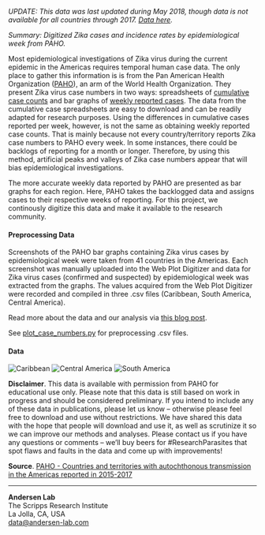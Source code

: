 *UPDATE: This data was last updated during May 2018, though data is not available for all countries through 2017. [Data here](https://github.com/andersen-lab/Zika-cases-PAHO).*

*Summary: Digitized Zika cases and incidence rates by epidemiological week from PAHO.*

Most epidemiological investigations of Zika virus during the current epidemic in the Americas requires temporal human case data. The only place to gather this information is is from the Pan American Health Organization ([PAHO](http://www.paho.org/hq/)), an arm of the World Health Organization. They present Zika virus case numbers in two ways: spreadsheets of [cumulative case counts](http://www.paho.org/hq/index.php?option=com_content&view=article&id=12390&Itemid=42090&lang=en) and bar graphs of [weekly reported cases](http://www.paho.org/hq/index.php?option=com_content&view=article&id=11603:countries-territories-zika-autochthonous-transmission-americas&Itemid=41696&lang=en). The data from the cumulative case spreadsheets are easy to download and can be readily adapted for research purposes. Using the differences in cumulative cases reported per week, however, is not the same as obtaining weekly reported case counts. That is mainly because not every country/territory reports Zika case numbers to PAHO every week. In some instances, there could be backlogs of reporting for a month or longer. Therefore, by using this method, artificial peaks and valleys of Zika case numbers appear that will bias epidemiological investigations.

The more accurate weekly data reported by PAHO are presented as bar graphs for each region. Here, PAHO takes the backlogged data and assigns cases to their respective weeks of reporting. For this project, we continously digitize this data and make it available to the research community.

#### Preprocessing Data

Screenshots of the PAHO bar graphs containing Zika virus cases by epidemiological week were taken from 41 countries in the Americas. Each screenshot was manually uploaded into the Web Plot Digitizer and data for Zika virus cases (confirmed and suspected) by epidemiological week was extracted from the graphs. The values acquired from the Web Plot Digitizer were recorded and compiled in three .csv files (Caribbean, South America, Central America).

Read more about the data and our analysis via [this blog post](http://andersen-lab.com/paho-zika-cases/).

See [plot_case_numbers.py](scripts/plot_case_numbers.py) for preprocessing .csv files.

#### Data

![Caribbean](https://raw.githubusercontent.com/andersen-lab/Zika-cases-PAHO/master/paho-plots/Caribbean.png)
![Central America](https://raw.githubusercontent.com/andersen-lab/Zika-cases-PAHO/master/plots/Central_America.png)
![South America](https://raw.githubusercontent.com/andersen-lab/Zika-cases-PAHO/master/plots/South_America.png)

**Disclaimer**. This data is available with permission from PAHO for educational use only. Please note that this data is still based on work in progress and should be considered preliminary. If you intend to include any of these data in publications, please let us know – otherwise please feel free to download and use without restrictions. We have shared this data with the hope that people will download and use it, as well as scrutinize it so we can improve our methods and analyses. Please contact us if you have any questions or comments – we’ll buy beers for #ResearchParasites that spot flaws and faults in the data and come up with improvements!

**Source**. [PAHO - Countries and territories with autochthonous transmission in the Americas reported in 2015-2017](http://www.paho.org/hq/index.php?option=com_content&view=article&id=11603:countries-territories-zika-autochthonous-transmission-americas&Itemid=41696&lang=en)

---
**Andersen Lab**  
The Scripps Research Institute  
La Jolla, CA, USA  
[data@andersen-lab.com](mailto:data@andersen-lab.com)
